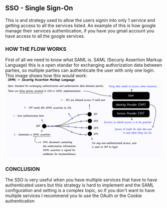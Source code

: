 ## SSO - Single Sign-On 
This is and strategy used to allow the users signin into only 1 service and getting access to all the services listed. An example of this is how google manage their services authentication, if you have you gmail account you have access to all the google services.

### HOW THE FLOW WORKS
First of all we need to know what SAML is. SAML (Securiy Assertion Markup Language) this is a open standar for exchanging authorization data between parties, so multiple parties can authenticate the user with only one login.
This image shows how this would work:
![alt text](image.png)

### CONCLUSION
The SSO is very useful when you have multiple services that have to have authenticated users but this strategy is hard to implement and the SAML configuration and setting is a complex topic, so if you don't want to have multiple services I recommend you to use the OAuth or the Cookie authentication